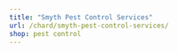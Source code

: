 ```yaml
---
title: "Smyth Pest Control Services"
url: /chard/smyth-pest-control-services/
shop: pest control
---
```


